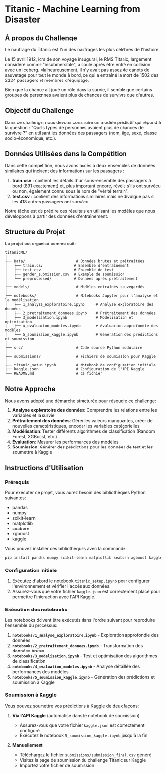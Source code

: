 # Titanic - Machine Learning from Disaster

## À propos du Challenge

Le naufrage du Titanic est l'un des naufrages les plus célèbres de l'histoire.

Le 15 avril 1912, lors de son voyage inaugural, le RMS Titanic, largement considéré comme "insubmersible", a coulé après être entré en collision avec un iceberg. Malheureusement, il n'y avait pas assez de canots de sauvetage pour tout le monde à bord, ce qui a entraîné la mort de 1502 des 2224 passagers et membres d'équipage.

Bien que la chance ait joué un rôle dans la survie, il semble que certains groupes de personnes avaient plus de chances de survivre que d'autres.

## Objectif du Challenge

Dans ce challenge, nous devons construire un modèle prédictif qui répond à la question : "Quels types de personnes avaient plus de chances de survivre ?" en utilisant les données des passagers (nom, âge, sexe, classe socio-économique, etc.).

## Données Utilisées dans la Compétition

Dans cette compétition, nous avons accès à deux ensembles de données similaires qui incluent des informations sur les passagers :

1. **train.csv** : contient les détails d'un sous-ensemble des passagers à bord (891 exactement) et, plus important encore, révèle s'ils ont survécu ou non, également connu sous le nom de "vérité terrain".
2. **test.csv** : contient des informations similaires mais ne divulgue pas si les 418 autres passagers ont survécu.

Notre tâche est de prédire ces résultats en utilisant les modèles que nous développons à partir des données d'entraînement.

## Structure du Projet

Le projet est organisé comme suit:

```
titanicML/
│
├── Data/                       # Données brutes et prétraitées
│   ├── train.csv              # Ensemble d'entraînement
│   ├── test.csv               # Ensemble de test
│   ├── gender_submission.csv  # Exemple de soumission
│   └── preprocessed/          # Données après prétraitement
│
├── models/                     # Modèles entraînés sauvegardés
│
├── notebooks/                  # Notebooks Jupyter pour l'analyse et la modélisation
│   ├── 1_analyse_exploratoire.ipynb     # Analyse exploratoire des données
│   ├── 2_pretraitement_donnees.ipynb    # Prétraitement des données
│   ├── 3_modelisation.ipynb             # Modélisation et optimisation
│   ├── 4_evaluation_modeles.ipynb       # Évaluation approfondie des modèles
│   └── 5_soumission_kaggle.ipynb        # Génération des prédictions et soumission
│
├── src/                        # Code source Python modulaire
│
├── submissions/                # Fichiers de soumission pour Kaggle
│
├── titanic_setup.ipynb         # Notebook de configuration initiale
├── kaggle.json                 # Configuration de l'API Kaggle
└── README.md                   # Ce fichier
```

## Notre Approche

Nous avons adopté une démarche structurée pour résoudre ce challenge:

1. **Analyse exploratoire des données**: Comprendre les relations entre les variables et la survie
2. **Prétraitement des données**: Gérer les valeurs manquantes, créer de nouvelles caractéristiques, encoder les variables catégorielles
3. **Modélisation**: Tester différents algorithmes de classification (Random Forest, XGBoost, etc.)
4. **Évaluation**: Mesurer les performances des modèles
5. **Soumission**: Générer des prédictions pour les données de test et les soumettre à Kaggle

## Instructions d'Utilisation

### Prérequis

Pour exécuter ce projet, vous aurez besoin des bibliothèques Python suivantes:
- pandas
- numpy
- scikit-learn
- matplotlib
- seaborn
- xgboost
- kaggle

Vous pouvez installer ces bibliothèques avec la commande:
```bash
pip install pandas numpy scikit-learn matplotlib seaborn xgboost kaggle
```

### Configuration initiale

1. Exécutez d'abord le notebook `titanic_setup.ipynb` pour configurer l'environnement et vérifier l'accès aux données.
2. Assurez-vous que votre fichier `kaggle.json` est correctement placé pour permettre l'interaction avec l'API Kaggle.

### Exécution des notebooks

Les notebooks doivent être exécutés dans l'ordre suivant pour reproduire l'ensemble du processus:

1. **`notebooks/1_analyse_exploratoire.ipynb`** - Exploration approfondie des données
2. **`notebooks/2_pretraitement_donnees.ipynb`** - Transformation des données brutes
3. **`notebooks/3_modelisation.ipynb`** - Test et optimisation des algorithmes de classification
4. **`notebooks/4_evaluation_modeles.ipynb`** - Analyse détaillée des performances des modèles
5. **`notebooks/5_soumission_kaggle.ipynb`** - Génération des prédictions et soumission à Kaggle

### Soumission à Kaggle

Vous pouvez soumettre vos prédictions à Kaggle de deux façons:

1. **Via l'API Kaggle** (automatisé dans le notebook de soumission)
   - Assurez-vous que votre fichier `kaggle.json` est correctement configuré
   - Exécutez le notebook `5_soumission_kaggle.ipynb` jusqu'à la fin

2. **Manuellement**
   - Téléchargez le fichier `submissions/submission_final.csv` généré
   - Visitez la page de soumission du challenge Titanic sur Kaggle
   - Importez votre fichier de soumission
